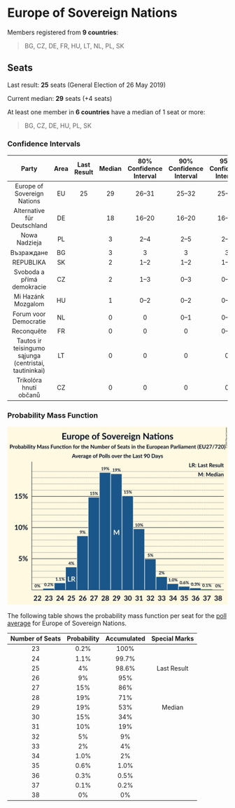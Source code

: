 # Europe of Sovereign Nations

Members registered from **9 countries**:

> BG, CZ, DE, FR, HU, LT, NL, PL, SK

## Seats

Last result: **25** seats (General Election of 26 May 2019)

Current median: **29** seats (+4 seats)

At least one member in **6 countries** have a median of 1 seat or more:

> BG, CZ, DE, HU, PL, SK

### Confidence Intervals

| Party | Area | Last Result | Median | 80% Confidence Interval | 90% Confidence Interval | 95% Confidence Interval | 99% Confidence Interval |
|:-----:|:----:|:-----------:|:------:|:-----------------------:|:-----------------------:|:-----------------------:|:-----------------------:|
| Europe of Sovereign Nations | EU | 25 | 29 | 26–31 | 25–32 | 25–33 | 24–35 |
| Alternative für Deutschland | DE | | 18 | 16–20 | 16–20 | 16–20 | 15–20 |
| Nowa Nadzieja | PL | | 3 | 2–4 | 2–5 | 2–5 | 2–5 |
| Възраждане | BG | | 3 | 3 | 3 | 3 | 3 |
| REPUBLIKA | SK | | 2 | 1–2 | 1–2 | 1–2 | 1–2 |
| Svoboda a přímá demokracie | CZ | | 2 | 1–3 | 0–3 | 0–3 | 0–3 |
| Mi Hazánk Mozgalom | HU | | 1 | 0–2 | 0–2 | 0–2 | 0–2 |
| Forum voor Democratie | NL | | 0 | 0 | 0–1 | 0–1 | 0–1 |
| Reconquête | FR | | 0 | 0 | 0 | 0–4 | 0–5 |
| Tautos ir teisingumo sąjunga (centristai, tautininkai) | LT | | 0 | 0 | 0 | 0 | 0 |
| Trikolóra hnutí občanů | CZ | | 0 | 0 | 0 | 0 | 0 |

### Probability Mass Function

![Graph with seats probability mass function not yet produced](average-2024-12-31-seats-pmf-europeofsovereignnations.png "Seats Probability Mass Function")

The following table shows the probability mass function per seat for the [poll average](average-2024-12-31.html) for Europe of Sovereign Nations.

| Number of Seats | Probability | Accumulated | Special Marks |
|:---------------:|:-----------:|:-----------:|:-------------:|
| 23 | 0.2% | 100% |  |
| 24 | 1.1% | 99.7% |  |
| 25 | 4% | 98.6% | Last Result |
| 26 | 9% | 95% |  |
| 27 | 15% | 86% |  |
| 28 | 19% | 71% |  |
| 29 | 19% | 53% | Median |
| 30 | 15% | 34% |  |
| 31 | 10% | 19% |  |
| 32 | 5% | 9% |  |
| 33 | 2% | 4% |  |
| 34 | 1.0% | 2% |  |
| 35 | 0.6% | 1.0% |  |
| 36 | 0.3% | 0.5% |  |
| 37 | 0.1% | 0.2% |  |
| 38 | 0% | 0% |  |


